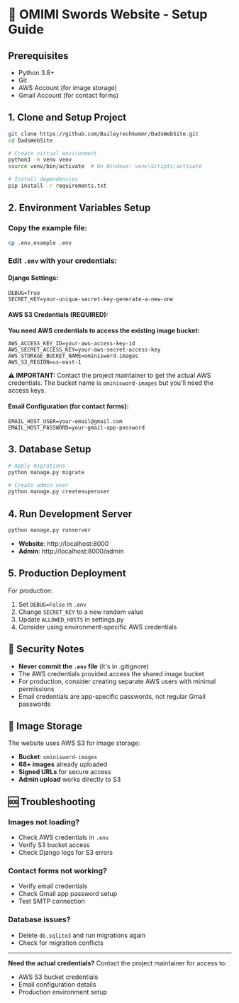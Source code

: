 # 🚀 OMIMI Swords Website - Setup Guide

## Prerequisites
- Python 3.8+
- Git
- AWS Account (for image storage)
- Gmail Account (for contact forms)

## 1. Clone and Setup Project

```bash
git clone https://github.com/Baileyrechkemmr/DadsWebSite.git
cd DadsWebSite

# Create virtual environment
python3 -m venv venv
source venv/bin/activate  # On Windows: venv\Scripts\activate

# Install dependencies
pip install -r requirements.txt
```

## 2. Environment Variables Setup

### Copy the example file:
```bash
cp .env.example .env
```

### Edit `.env` with your credentials:

#### Django Settings:
```
DEBUG=True
SECRET_KEY=your-unique-secret-key-generate-a-new-one
```

#### AWS S3 Credentials (REQUIRED):
**You need AWS credentials to access the existing image bucket:**

```
AWS_ACCESS_KEY_ID=your-aws-access-key-id
AWS_SECRET_ACCESS_KEY=your-aws-secret-access-key  
AWS_STORAGE_BUCKET_NAME=ominisword-images
AWS_S3_REGION=us-east-1
```

**⚠️ IMPORTANT:** Contact the project maintainer to get the actual AWS credentials. The bucket name is `ominisword-images` but you'll need the access keys.

#### Email Configuration (for contact forms):
```
EMAIL_HOST_USER=your-email@gmail.com
EMAIL_HOST_PASSWORD=your-gmail-app-password
```

## 3. Database Setup

```bash
# Apply migrations
python manage.py migrate

# Create admin user
python manage.py createsuperuser
```

## 4. Run Development Server

```bash
python manage.py runserver
```

- **Website**: http://localhost:8000
- **Admin**: http://localhost:8000/admin

## 5. Production Deployment

For production:
1. Set `DEBUG=False` in `.env`
2. Change `SECRET_KEY` to a new random value
3. Update `ALLOWED_HOSTS` in settings.py
4. Consider using environment-specific AWS credentials

## 🔐 Security Notes

- **Never commit the `.env` file** (it's in .gitignore)
- The AWS credentials provided access the shared image bucket
- For production, consider creating separate AWS users with minimal permissions
- Email credentials are app-specific passwords, not regular Gmail passwords

## 📸 Image Storage

The website uses AWS S3 for image storage:
- **Bucket**: `ominisword-images`
- **68+ images** already uploaded
- **Signed URLs** for secure access
- **Admin upload** works directly to S3

## 🆘 Troubleshooting

### Images not loading?
- Check AWS credentials in `.env`
- Verify S3 bucket access
- Check Django logs for S3 errors

### Contact forms not working?
- Verify email credentials
- Check Gmail app password setup
- Test SMTP connection

### Database issues?
- Delete `db.sqlite3` and run migrations again
- Check for migration conflicts

---

**Need the actual credentials?** Contact the project maintainer for access to:
- AWS S3 bucket credentials
- Email configuration details
- Production environment setup

